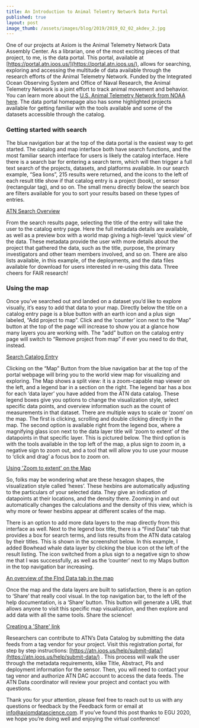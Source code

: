 ```yaml
---
title: An Introduction to Animal Telemtry Network Data Portal
published: true
layout: post
image_thumb: /assets/images/blog/2019/2019_02_02_akdev_2.jpg
---
```


One of our projects at Axiom is the Animal Telemetry Network Data Assembly Center. As a librarian, one of the most exciting pieces of that project, to me, is the data portal. This portal, available at [https://portal.atn.ioos.us/](https://portal.atn.ioos.us/), allows for searching, exploring and accessing the multitude of data available through the research efforts of the Animal Telemetry Network. Funded by the Integrated Ocean Observing System and Office of Naval Research, the Animal Telemetry Network is a joint effort to track animal movement and behavior. You can learn more about the [U.S. Animal Telemetry Network from NOAA here](https://oceanservice.noaa.gov/ocean/animal-telemetry.html). The data portal homepage also has some highlighted projects available for getting familiar with the tools available and some of the datasets accessible through the catalog.

[]()

### Getting started with search
The blue navigation  bar at the top of the data portal is the easiest way to get started. The catalog and map interface both have search functions, and the most familiar search interface for users is likely the catalog interface.
Here there is a search bar for entering a search term, which will then trigger a full text search of the projects, datasets, and platforms available. In our search example, “Sea lions”, 215 results were returned, and the icons to the left of each result title show if that catalog entry is a project (book), or sensor (rectangular tag), and so on. The small menu directly below the search box are filters available for you to sort your results based on these types of entries.

[ATN Search Overview]()

From the search results page, selecting the title of the entry will take the user to the catalog entry page. Here the full metadata details are available, as well as a preview box with a world map giving a high-level ‘quick view’ of the data. These metadata provide the user with more details about the project that gathered the data, such as the title, purpose, the primary investigators and other team members involved, and so on. There are also lists available, in this example, of the deployments, and the data files available for download for users interested in re-using this data. Three cheers for FAIR research!

### Using the map
Once you’ve searched out and landed on a dataset you’d like to explore visually, it’s easy to add that data to your map. Directly below the title on a catalog entry page is a blue button with an earth icon and a plus sign labeled, “Add project to map”. Click and the ‘counter’ icon next to the “Map” button at the top of the page will increase to show you at a glance how many layers you are working with. The “add” button on the catalog entry page will switch to “Remove project from map” if ever you need to do that, instead.

[Search Catalog Entry]()

Clicking on the “Map” Button from the blue navigation bar at the top of the portal webpage will bring you to the world view map for visualizing and exploring. The Map shows a split view: it is a zoom-capable map viewer on the left, and a legend bar in a section on the right. The legend bar has a box for each ‘data layer’ you have added from the ATN data catalog. These legend boxes give you options to change the visualization style, select specific data points, and overview information such as the count of measurements in that dataset.
There are multiple ways to scale or ‘zoom’ on the map. The first is clicking, scrolling and double clicking directly in the map. The second option is available right from the legend box, where a magnifying glass icon next to the data layer title will ‘zoom to extent’ of the datapoints in that specific layer. This is pictured below. The third option is with the tools available in the top left of the map, a plus sign to zoom in, a negative sign to zoom out, and a tool that will allow you to use your mouse to ‘click and drag’ a focus box to zoom on.

[Using 'Zoom to extent' on the Map]()

So, folks may be wondering what are these hexagon shapes, the visualization style called ‘hexes’. These hexbins are automatically adjusting to the particulars of your selected data. They give an indication of datapoints at their locations, and the density there. Zooming in and out automatically changes the calculations and the density of this view, which is why more or fewer hexbins appear at different scales of the map. 

There is an option to add more data layers to the map directly from this interface as well. Next to the legend box title, there is a “Find Data” tab that provides a box for search terms, and lists results from the ATN data catalog by their titles. This is shown in the screenshot below. In this example, I added Bowhead whale data layer by clicking the blue icon ot the left of the result listing. The icon switched from a plus sign to a negative sign to show me that I was successfully, as well as the ‘counter’ next to my Maps button in the top navigation bar increasing.

[An overview of the FInd Data tab in the map]()

Once the map and the data layers are built to satisfaction, there is an option to ‘Share’ that really cool visual. In the top navigation bar, to the left of the help documentation, is a ‘Share’ button. This button will generate a URL that allows anyone to visit this specific map visualization, and then explore and add data with all the same tools. Share the science!

[Creating a 'Share' link]()

Researchers can contribute to ATN’s Data Catalog by submitting the data feeds from a tag vendor for your project. Visit this registration portal, for step by step instructions: [https://atn.ioos.us/help/submit-data/](https://atn.ioos.us/help/submit-data/) . This process will walk the user through the metadata requirements, klike TItle, Abstract, PIs and deployment information for the sensor. Then, you will need to contact your tag venor and authorize ATN DAC account to access the data feeds. The ATN Data coordinator will review your project and contact you with questions.

Thank you for your attention, please feel free to reach out to us with any questions or feedback by the Feedback form or email at <info@axiomdatascience.com>. If you’ve found this post thanks to EGU 2020, we hope you’re doing well and enjoying the virtual conference! 

